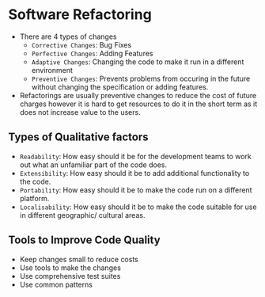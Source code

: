 # Software Refactoring

* There are 4 types of changes
    * `Corrective Changes`: Bug Fixes
    * `Perfective Changes`: Adding Features
    * `Adaptive Changes`: Changing the code to make it run in a different environment
    * `Preventive Changes`: Prevents problems from occuring in the future without changing the specification or adding features.
* Refactorings are usually preventive changes to reduce the cost of future charges however it is hard to get resources to do it in the short term as it does not increase value to the users.

## Types of Qualitative factors
* `Readability`: How easy should it be for the development teams to work out what an unfamiliar part of the code does.
* `Extensibility`: How easy should it be to add additional functionality to the code.
* `Portability`: How easy should it be to make the code run on a different platform.
* `Localisability`: How easy should it be to make the code suitable for use in different geographic/ cultural areas.

## Tools to Improve Code Quality
* Keep changes small to reduce costs
* Use tools to make the changes
* Use comprehensive test suites
* Use common patterns

